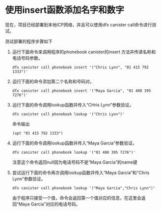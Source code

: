 # 使用insert函数添加名字和数字

现在，项目已经部署到本地ICP网络，并且可以使用dfx canister call命令进行测试。

测试部署的程序步骤如下

1. 运行下面命令来调用程序的phonebook canister的insert 方法并传递名称和电话号码参数。

   ```text
   dfx canister call phonebook insert '("Chris Lynn", "01 415 792 1333")'
   ```

2. 运行下面的命令添加第二个名称和号码对。

   ```text
   dfx canister call phonebook insert '("Maya Garcia", "01 408 395 7276")'
   ```

3. 运行下面的命令调用lookup函数并传入“CHris Lynn”参数验证。

   ```text
   dfx canister call phonebook lookup '("Chris Lynn")'
   ```

   命令输出

   ```text
   (opt "01 415 792 1333")
   ```

4. 运行下面的命令调用lookup函数并传入“Maya Garcia”参数验证。

   ```text
   dfx canister call phonebook lookup '("01 408 395 7276")'
   ```

   注意这个命令返回null因为电话号码不是“Maya Garcia”的name键

5. 尝试运行下面的命令再次调用lookup函数并传入“Maya Garcia”和“Chris Lynn”参数验证。

   ```text
   dfx canister call phonebook lookup '("Maya Garcia","Chris Lynn")'
   ```

   由于程序只接受一个值，命令会返回第一个值对应的信息，在这里会返回“Maya Garcia”对应的电话号码。


